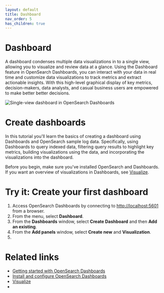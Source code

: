 ```yaml
---
layout: default
title: Dashboard
nav_order: 5
has_children: true
---
```


# Dashboard

A dashboard condenses multiple data visualizations in to a single view, allowing you to visualize and review data at a glance. Using the Dashboard feature in OpenSearch Dashboards, you can interact with your data in real time and customize data visualizations to track metrics and extract actionable insights. With this high-level graphical display of key metrics, decision-makers, data analysts, and casual business users are empowered to make better better decisions.

![Single-view dashboard in OpenSearch Dashboards]({{site.url}}{{site.baseurl}}/images/dashboard-index.png)
# Create dashboards

In this tutorial you'll learn the basics of creating a dashboard using Dashboards and OpenSearch sample log data. Specifically, using Dashboards to query indexed data, filtering query results to highlight key metrics, building visualizations using the data, and incorporating the visualizations into the dashboard.

Before you begin, make sure you've installed OpenSearch and Dashboards. If you want an overview of visualizations in Dashboards, see [Visualize]({{site.url}}{{site.baseurl}}/dashboards/visualize/index/).

# Try it: Create your first dashboard

1. Access OpenSearch Dashboards by connecting to [http://localhost:5601](http://localhost:5601) from a browser. 
2. From the menu, select **Dashboard**.
3. From the **Dashboards** window, select **Create Dashboard** and then **Add an existing**.
4. From the **Add panels** window, select **Create new** and **Visualization**. 
5. 
# Related links

- [Getting started with OpenSearch Dashboards]({{site.url}}{{site.baseurl}}/dashboards/index/)
- [Install and configure OpenSearch Dashboards]({{site.url}}{{site.baseurl}}/install-and-configure/install-dashboards/index/)
- [Visualize](https://opensearch.org/docs/latest/dashboards/visualize/viz-index/)
- 